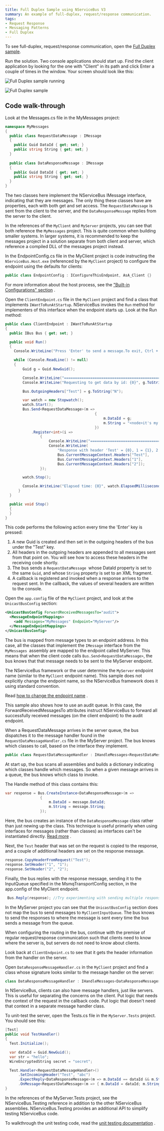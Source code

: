 ```yaml
---
title: Full Duplex Sample using NServiceBus V3
summary: An example of full-duplex, request/response communication.
tags:
- Request Response
- Messaging Patterns
- Full Duplex
---
```


To see full-duplex, request/response communication, open the [Full Duplex sample](https://github.com/Particular/NServiceBus/tree/3.3.8/Samples/FullDuplex).

Run the solution. Two console applications should start up. Find the client application by looking for the one with "Client" in its path and click Enter a couple of times in the window. Your screen should look like this:

![Full Duplex sample running](fullduplex_running.png)

![Full Duplex sample](fullduplex.png "Full Duplex sample")

## Code walk-through

Look at the Messages.cs file in the MyMessages project:

```C#
namespace MyMessages
{
  public class RequestDataMessage : IMessage
  {
    public Guid DataId { get; set; }
    public string String { get; set; }
  }
  
  public class DataResponseMessage : IMessage
  {
    public Guid DataId { get; set; }
    public string String { get; set; }
  }
}
```

The two classes here implement the NServiceBus IMessage interface, indicating that they are messages. The only thing these classes have are properties, each with both get and set access. The `RequestDataMessage` is sent from the client to the server, and the `DataResponseMessage` replies from the server to the client.

In the references of the `MyClient` and `MyServer` projects, you can see that both reference the `MyMessages` project. This is quite common when building smaller systems. In larger systems, it is recommended to keep the messages project in a solution separate from both client and server, which reference a compiled DLL of the messages project instead.

In the EndpointConfig.cs file in the MyClient project is code instructing the `NServiceBus.Host.exe` (referenced by the `MyClient` project) to configure the endpoint using the defaults for clients:


```C#
public class EndpointConfig : IConfigureThisEndpoint, AsA_Client {}
```

For more information about the host process, see the ["Built-in Configurations" section](the-nservicebus-host.md) .

Open the `ClientEndpoint.cs` file in the `MyClient` project and find a class that implements `IWantToRunAtStartup`. NServiceBus invokes the `Run` method for implementers of this interface when the endpoint starts up. Look at the Run method:


```C#
public class ClientEndpoint : IWantToRunAtStartup
{
  public IBus Bus { get; set; }

  public void Run()
  {
    Console.WriteLine("Press 'Enter' to send a message.To exit, Ctrl + C");

    while (Console.ReadLine() != null)
    {
        Guid g = Guid.NewGuid();

        Console.WriteLine("==========================================================================");
        Console.WriteLine("Requesting to get data by id: {0}", g.ToString("N"));

        Bus.OutgoingHeaders["Test"] = g.ToString("N");

        var watch = new Stopwatch();
        watch.Start();
        Bus.Send<RequestDataMessage>(m =>
                                         {
                                             m.DataId = g;
                                             m.String = "<node>it's my \"node\" & i like it<node>";
                                         })
            .Register<int>(i => 
                {
                    Console.WriteLine("==========================================================================");
                    Console.WriteLine(
                        "Response with header 'Test' = {0}, 1 = {1}, 2 = {2}.",
                        Bus.CurrentMessageContext.Headers["Test"],
                        Bus.CurrentMessageContext.Headers["1"],
                        Bus.CurrentMessageContext.Headers["2"]);
                });

        watch.Stop();

        Console.WriteLine("Elapsed time: {0}", watch.ElapsedMilliseconds);
      }
  }

  public void Stop()
  {
  }
}
```

This code performs the following action every time the 'Enter' key is pressed:

1.  A new Guid is created and then set in the outgoing headers of the bus under the "Test" key.
2.  All headers in the outgoing headers are appended to all messages sent from that point on. You will see how to access these headers in the receiving code shortly.
3.  The bus sends a `RequestDataMessage `whose DataId property is set to the same `Guid`, and whose `String` property is set to an XML fragment.
4.  A callback is registered and invoked when a response arrives to the request sent. In the callback, the values of several headers are written to the console.

Open the `app.config` file of the `MyClient` project, and look at the `UnicastBusConfig` section:


```XML
<UnicastBusConfig ForwardReceivedMessagesTo="audit">
  <MessageEndpointMappings>
    <add Messages="MyMessages" Endpoint="MyServer"/>
  </MessageEndpointMappings>
</UnicastBusConfig>
```

The bus is mapped from message types to an endpoint address. In this case, all the classes that implement the `IMessage` interface from the `MyMessages `assembly are mapped to the endpoint called MyServer. This means that when the client code calls `Bus.Send<RequestDataMessage>`, the bus knows that that message needs to be sent to the MyServer endpoint.

The NServiceBus framework or the user determine the `MyServer` endpoint name (similar to the `MyClient` endpoint name). This sample does not explicitly change the endpoint name, so the NServiceBus framework does it using standard convention.

Read [how to change the endpoint name](how-to-specify-your-input-queue-name.md) .

This sample also shows how to use an audit queue. In this case, the ForwardReceivedMessagesTo attributes instruct NServiceBus to forward all successfully received messages (on the client endpoint) to the audit endpoint.

When a RequestDataMessage arrives in the server queue, the bus dispatches it to the message handler found in the `RequestDataMessageHandler.cs` file in the MyServer project. The bus knows which classes to call, based on the interface they implement.


```C#
public class RequestDataMessageHandler : IHandleMessages<RequestDataMessage>
```

At start up, the bus scans all assemblies and builds a dictionary indicating which classes handle which messages. So when a given message arrives in a queue, the bus knows which class to invoke.

The Handle method of this class contains this:


```C#
var response = Bus.CreateInstance<DataResponseMessage>(m => 
                { 
                    m.DataId = message.DataId;
                    m.String = message.String;
                });

```

Here, the bus creates an instance of the `DataResponseMessage` class rather than just newing up the class. This technique is useful primarily when using interfaces for messages (rather than classes) as interfaces can't be instantiated directly. [Read more](how-do-i-define-a-message.md) .

Next, the `Test` header that was set on the request is copied to the response, and a couple of additional headers are set on the response message.

```C#
response.CopyHeaderFromRequest("Test");
response.SetHeader("1", "1");
response.SetHeader("2", "2");
```

 Finally, the bus replies with the response message, sending it to the InputQueue specified in the MsmqTransportConfig section, in the app.config of the MyClient endpoint.


```C#
 Bus.Reply(response); //Try experimenting with sending multiple responses
```

In the MyServer project you can see that the `UnicastBusConfig` section does not map the bus to send messages to `MyClientInputQueue`. The bus knows to send the responses to where the message is sent every time the bus sends a message from the queue.

When configuring the routing in the bus, continue with the premise of regular request/response communication such that clients need to know where the server is, but servers do not need to know about clients.

Look back at `ClientEndpoint.cs` to see that it gets the header information from the handler on the server.

Open `DataResponseMessageHandler.cs` in the `MyClient` project and find a class whose signature looks similar to the message handler on the server:

```C#
class DataResponseMessageHandler : IHandleMessages<DataResponseMessage>
```

In NServiceBus, clients can also have message handlers, just like servers. This is useful for separating the concerns on the client. Put logic that needs the context of the request in the callback code. Put logic that doesn't need that context in a separate message handler class.

To unit-test the server, open the Tests.cs file in the `MyServer.Tests` project. You should see this:

```C#
[Test]
public void TestHandler()
{
  Test.Initialize();

  var dataId = Guid.NewGuid();
  var str = "hello";
  WireEncryptedString secret = "secret";

  Test.Handler<RequestDataMessageHandler>()
      .SetIncomingHeader("Test", "abc")
      .ExpectReply<DataResponseMessage>(m => m.DataId == dataId && m.String == str)
      .OnMessage<RequestDataMessage>(m => { m.DataId = dataId; m.String = str; });
}
```

In the references of the MyServer.Tests project, see the NServiceBus.Testing reference in addition to the other NServiceBus assemblies. NServiceBus.Testing provides an additional API to simplify testing NServiceBus code.

To walkthrough the unit testing code, read the [unit testing documentation](unit-testing.md) .

